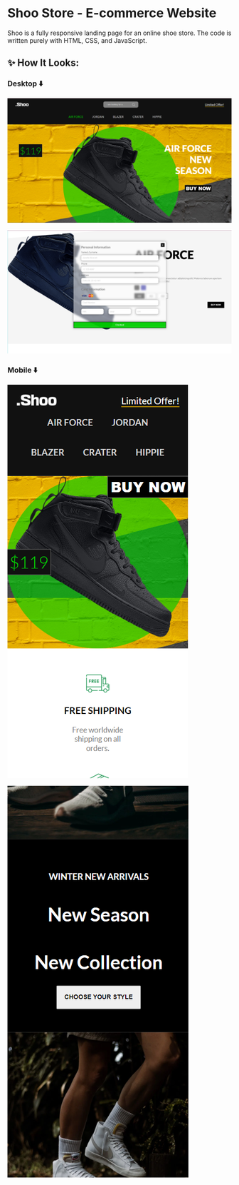 # Shoo Store - E-commerce Website

Shoo is a fully responsive landing page for an online shoe store. The code is written purely with HTML, CSS, and JavaScript.

## ✨ How It Looks:

### Desktop ⬇️

![Shoo Store Landing Page](Website-Image/desktop_1.png)

![Shoo Store Landing Page](Website-Image/desktop_2.png)

### Mobile ⬇️

![Shoo Store Landing Page](Website-Image/mobile_1.png)

![Shoo Store Landing Page](Website-Image/mobile_2.png)
